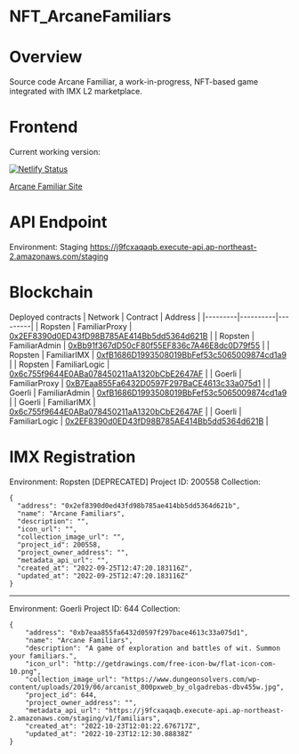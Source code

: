 # NFT_ArcaneFamiliars

# Overview

Source code Arcane Familiar, a work-in-progress, NFT-based game integrated with IMX L2 marketplace.

# Frontend

Current working version:

[![Netlify Status](https://api.netlify.com/api/v1/badges/3d0d59be-6f0b-4008-8f3c-107aeff535d6/deploy-status)](https://app.netlify.com/sites/frolicking-cheesecake-005297/deploys)

[Arcane Familiar Site](https://frolicking-cheesecake-005297.netlify.app/)

# API Endpoint

Environment: Staging
https://j9fcxaqaqb.execute-api.ap-northeast-2.amazonaws.com/staging

# Blockchain

Deployed contracts
| Network | Contract | Address |
|---------|----------|---------|
| Ropsten | FamiliarProxy | [0x2EF8390d0ED43fD98B785AE414Bb5dd5364d621B](https://ropsten.etherscan.io/address/0x2EF8390d0ED43fD98B785AE414Bb5dd5364d621B#code) |
| Ropsten | FamiliarAdmin | [0xBb91f367dD50cF80f55EF836c7A46E8dc0D79f55](0xBb91f367dD50cF80f55EF836c7A46E8dc0D79f55) |
| Ropsten | FamiliarIMX | [0xfB1686D1993508019BbFef53c5065009874cd1a9](https://ropsten.etherscan.io/address/0xfB1686D1993508019BbFef53c5065009874cd1a9#code) |
| Ropsten | FamiliarLogic | [0x6c755f9644E0ABa078450211aA1320bCbE2647AF](0x6c755f9644E0ABa078450211aA1320bCbE2647AF) |
| Goerli | FamiliarProxy | [0xB7Eaa855Fa6432D0597F297BaCE4613c33a075d1](https://goerli.etherscan.io/address/0xB7Eaa855Fa6432D0597F297BaCE4613c33a075d1#code) |
| Goerli | FamiliarAdmin | [0xfB1686D1993508019BbFef53c5065009874cd1a9](https://goerli.etherscan.io/address/0xfB1686D1993508019BbFef53c5065009874cd1a9#code) |
| Goerli | FamiliarIMX | [0x6c755f9644E0ABa078450211aA1320bCbE2647AF](https://goerli.etherscan.io/address/0x6c755f9644E0ABa078450211aA1320bCbE2647AF#code) |
| Goerli | FamiliarLogic | [0x2EF8390d0ED43fD98B785AE414Bb5dd5364d621B](https://goerli.etherscan.io/address/0x2EF8390d0ED43fD98B785AE414Bb5dd5364d621B#code) |

# IMX Registration

Environment: Ropsten [DEPRECATED]
Project ID: 200558
Collection:

    {
      "address": "0x2ef8390d0ed43fd98b785ae414bb5dd5364d621b",
      "name": "Arcane Familiars",
      "description": "",
      "icon_url": "",
      "collection_image_url": "",
      "project_id": 200558,
      "project_owner_address": "",
      "metadata_api_url": "",
      "created_at": "2022-09-25T12:47:20.183116Z",
      "updated_at": "2022-09-25T12:47:20.183116Z"
    }
 ----------------------------------------------------------------
 Environment: Goerli
 Project ID: 644
 Collection:
 
    {
        "address": "0xb7eaa855fa6432d0597f297bace4613c33a075d1",
        "name": "Arcane Familiars",
        "description": "A game of exploration and battles of wit. Summon your familiars.",
        "icon_url": "http://getdrawings.com/free-icon-bw/flat-icon-com-10.png",
        "collection_image_url": "https://www.dungeonsolvers.com/wp-content/uploads/2019/06/arcanist_800pxweb_by_olgadrebas-dbv455w.jpg",
        "project_id": 644,
        "project_owner_address": "",
        "metadata_api_url": "https://j9fcxaqaqb.execute-api.ap-northeast-2.amazonaws.com/staging/v1/familiars",
        "created_at": "2022-10-23T12:01:22.676717Z",
        "updated_at": "2022-10-23T12:12:30.88838Z"
    }

